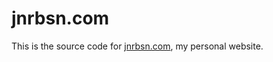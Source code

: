jnrbsn.com
==========

This is the source code for [jnrbsn.com](http://jnrbsn.com), my personal website.
